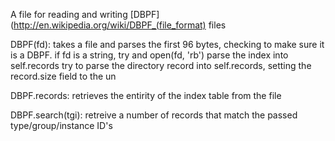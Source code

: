 A file for reading and writing [DBPF](http://en.wikipedia.org/wiki/DBPF_(file_format) files

DBPF(fd):
	takes a file and parses the first 96 bytes, checking to make sure it is a DBPF.
	if fd is a string, try and open(fd, 'rb')
	parse the index into self.records
	try to parse the directory record into self.records, setting the record.size field to the un

DBPF.records:
	retrieves the entirity of the index table from the file

DBPF.search(tgi):
	retreive a number of records that match the passed type/group/instance ID's
